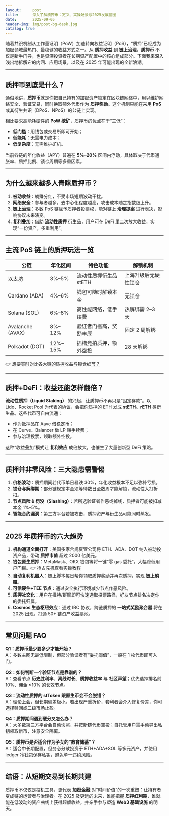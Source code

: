 ```yaml
---
layout:     post
title:      深入了解质押币：定义、实操场景与2025发展蓝图
date:       2025-09-05
header-img: img/post-bg-desk.jpg
catalog: true
---
```


随着共识机制从工作量证明（PoW）加速转向权益证明（PoS），“质押”已经成为加密领域最热门、最稳健的收益方式之一。从 **质押收益** 到 **链上治理**，**质押币** 不仅是新手门券，也是资深投资者在长期资产配置中的核心组成部分。下面我来深入浅出地拆解它的内涵、应用场景，以及在 2025 年可能出现的全新浪潮。

---

## 质押币到底是什么？

通俗地讲，**质押币**就是你把自己持有的加密资产锁定在区块链网络中，用以维护网络安全、验证交易，同时换取额外代币作为 **质押奖励**。这个机制只能在采用 **PoS** 或其衍生共识（DPoS、NPoS）的公链上实现。

相比要求高能耗硬件的 **PoW 挖矿**，质押币的优点在于“三低”：  
- **低门槛**：用钱包或交易所即可开始；  
- **低能耗**：无需电力成本；  
- **低复杂度**：无需维护矿机。  

当前各链的年化收益（APY）普遍在 **5%–20%** 区间内浮动，具体取决于代币通胀率、质押比例、锁仓周期等多重因素。

---

## 为什么越来越多人青睐质押币？

1. **被动收益**：躺赚分红，不受市场短期波动干扰。  
2. **网络安全**：参与者越多，去中心化程度越高，攻击成本随之指数级上升。  
3. **链上治理**：多数 PoS 链赋予质押者投票权，能对链上 **治理提案** 进行表决，影响协议未来演变。  
4. **复利叠加**：借助 **流动性质押** 衍生品，用户可在 DeFi 里二次放大收益，实现“一份资产，多重利用”。

---

## 主流 PoS 链上的质押玩法一览

| 公链 | 年化区间 | 特色功能 | 解锁机制 |
|---|---|---|---|
| 以太坊 | 3%–5% | 流动性质押衍生品 stETH | 上海升级后无硬性锁仓 |
| Cardano (ADA) | 4%–6% | 钱包可随时解锁本金 | 无锁仓 |
| Solana (SOL) | 6%–8% | 高性能网络，低手续费 | 热解绑需 2–3 天 |
| Avalanche (AVAX) | 8%–12% | 验证者门槛高，奖励丰厚 | 固定 2 周解绑 |
| Polkadot (DOT) | 12%–15% | 插槽竞拍质押，额外空投 | 28 天解绑 |

👉 [想要实时对比各大链的质押收益与锁仓细节？](https://okxdog.com/)

---

## 质押+DeFi：收益还能怎样翻倍？

**流动性质押（Liquid Staking）** 的兴起，让质押币不再只是“固定存款”。以 Lido、Rocket Pool 为代表的协议，会把你质押的 ETH 发成 **stETH、rETH** 类衍生品。这些代币可自由流通：  
- 作为抵押品在 Aave 借稳定币；  
- 在 Curve、Balancer 做 LP 赚手续费；  
- 参与治理投票，领取额外空投。  

这种“收益叠加”模式让 **复利效应** 成倍放大，也催生了大量创新型 DeFi 策略。

---

## 质押并非零风险：三大隐患需警惕

1. **价格波动**：质押期间若代币单日暴跌 30%，年化收益根本不足以弥补亏损。  
2. **锁仓与解绑期**：部分链规定本金须等待数日至数周才能解锁，流动性大打折扣。  
3. **节点风险 & 罚没（Slashing）**：若所选验证者作恶或掉线，质押者可能被扣减本金 1%–5%。  
4. **智能合约漏洞**：第三方平台若被攻击，质押资产与衍生品可能同时蒸发。

---

## 2025 年质押币的六大趋势

1. **机构通道全面打开**：美国多家合规资管公司将 ETH、ADA、DOT 纳入被动投资产品，带动 **质押市值** 超过 2000 亿美元。  
2. **钱包原生质押**：MetaMask、OKX 钱包等将一键“零 gas 委托”，大幅降低用户门槛。👉 [抢占先机查看实操教程](https://okxdog.com/)  
3. **自动复利机器人**：链上脚本每日帮你领取质押奖励并再次质押，实现 **链上躺赚**。  
4. **可信硬件+TEE 节点**：通过安全执行环境减少节点作恶风险。  
5. **质押社交化**：用户在推特/群聊即可快速选取投票路径，好友节点排名决定你的委托归属。  
6. **Cosmos 生态枢纽效应**：通过 IBC 协议，跨链质押的 **一站式奖励聚合器** 将在 2025 出现，打通 50+ 链资产收益票池。

---

## 常见问题 FAQ

**Q1：质押币最少要多少才能开始？**  
A：多数主网无最低限制，但部分验证者有“委托阈值”，一般在 1 枚代币即可入门。

**Q2：如何判断一个验证节点是靠谱的？**  
A：查看节点 **历史胜利率**、**离线时长**、**质押收益率** 与 **社区声望**；优先选择排名前 10%、佣金 ≤10% 的长效节点。

**Q3：流动性质押的 **stToken** 跟原生币会不会脱锚？**  
A：理论上会，但长期偏差极小。若出现严重折价，套利者会介入修复价差，你可选择赎回或二级市场止盈。

**Q4：质押期间遇到硬分叉怎么办？**  
A：大多数第三方平台会自动快照，并按新链代币空投；自托管用户需手动导出私钥领取新币，注意安全隔离。

**Q5：质押币是否适合作为子女的“教育储蓄”？**  
A：适合中长期配置，但务必分散投资于 ETH+ADA+SOL 等多元资产，并使用 ledger 冷钱包保存私钥，避免单一违约风险。

---

## 结语：从短期交易到长期共建

质押币不仅仅是投机工具，更代表 **加密金融** 对“时间价值”的一次重塑：让持有者变成链的运营者与治理者。在 2025 及更远的未来，谁能把握 **质押红利期**，谁就能在低波动的资产曲线上获得超额收益，并亲手参与塑造 **Web3 基础设施** 的明天。